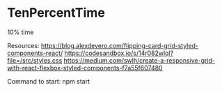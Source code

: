 # TenPercentTime
 10% time

Resources:
    https://blog.alexdevero.com/flipping-card-grid-styled-components-react/
    https://codesandbox.io/s/14r082wlql?file=/src/styles.css
    https://medium.com/swlh/create-a-responsive-grid-with-react-flexbox-styled-components-f7a55f607480

Command to start: npm start
